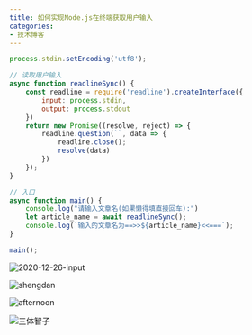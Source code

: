 ```yaml
---
title: 如何实现Node.js在终端获取用户输入
categories:
- 技术博客
---
```



```js
process.stdin.setEncoding('utf8');

// 读取用户输入
async function readlineSync() {
    const readline = require('readline').createInterface({
        input: process.stdin,
        output: process.stdout
    })
    return new Promise((resolve, reject) => {
        readline.question(``, data => {
            readline.close();
            resolve(data)
        })
    });
}

// 入口
async function main() {
    console.log("请输入文章名(如果懒得填直接回车):")
    let article_name = await readlineSync();
    console.log(`输入的文章名为==>>${article_name}<<===`);
}

main();
```



![2020-12-26-input](https://v2fy.com/asset/0i/jikemiji/jikemiji-md/2020-12-26-nodejs-terminal-input-1608978315000.assets/2020-12-26-input.gif)







![shengdan](https://v2fy.com/asset/0i/jikemiji/jikemiji-md/2020-12-26-nodejs-terminal-input-1608978315000.assets/shengdan.jpg)



![afternoon](https://v2fy.com/asset/0i/jikemiji/jikemiji-md/2020-12-26-nodejs-terminal-input-1608978315000.assets/afternoon.jpg)

![三体智子](https://v2fy.com/asset/0i/jikemiji/jikemiji-md/2020-12-26-nodejs-terminal-input-1608978315000.assets/%E4%B8%89%E4%BD%93%E6%99%BA%E5%AD%90.jpg)



